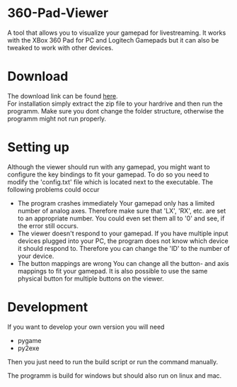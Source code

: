 360-Pad-Viewer
==============

A tool that allows you to visualize your gamepad for livestreaming.
It works with the XBox 360 Pad for PC and Logitech Gamepads but
it can also be tweaked to work with other devices.

Download
========

The download link can be found <a href="bin/xbox_viewer.zip">here</a>.<br>
For installation simply extract the zip file to your hardrive and then run the programm.
Make sure you dont change the folder structure, otherwise the programm might not run properly.

Setting up
==========
Although the viewer should run with any gamepad, you might want to configure the key bindings to
fit your gamepad. To do so you need to modify the 'config.txt' file which is located next to the executable.
The following problems could occur
* The program crashes immediately
  Your gamepad only has a limited number of analog axes. Therefore make sure that 'LX', 'RX', etc. are set to an            appropriate number. You could even set them all to '0' and see, if the error still occurs.
* The viewer doesn't respond to your gamepad.
  If you have multiple input devices plugged into your PC, the program does not know which device it should respond to.
  Therefore you can change the 'ID' to the number of your device.
* The button mappings are wrong
  You can change all the button- and axis mappings to fit your gamepad. It is also possible to use the same physical        button for multiple buttons on the viewer.

Development
===========

If you want to develop your own version you will need
* pygame
* py2exe

Then you just need to run the build script or run the command manually.

The programm is build for windows but should also run on linux and mac.
